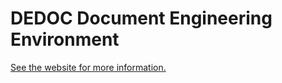 DEDOC Document Engineering Environment
======================================

[See the website for more information.](https://www.devever.net/~hl/dedoc/)
